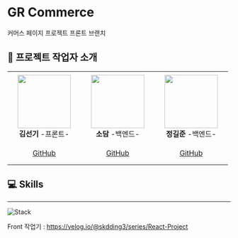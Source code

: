 # GR Commerce

커머스 페이지 프로젝트 프론트 브랜치

## 👋 프로젝트 작업자 소개

<table>
    <tr height="160px">
        <td align="center" width="150px">
            <a href="https://github.com/skdding3"><img height="120px" width="120px" src="https://avatars.githubusercontent.com/u/83565313?v=4"/></a>
            <br />
            <strong>김선기</strong> -프론트-
        </td>
            <td align="center" width="150px">
            <a href="https://github.com/DamiSoh"><img height="120px" width="120px" src="https://avatars.githubusercontent.com/u/83524438?v=4"/></a>
            <br />
            <strong>소담</strong> -백엔드-
        </td>
        </td>
            <td align="center" width="150px">
            <a href="https://github.com/Gilbert9172"><img height="120px" width="120px" src="https://avatars.githubusercontent.com/u/83274792?v=4"/></a>
            <br />
            <strong>정길준</strong> -백엔드-
        </td>
    </tr>
    <tr height="50px">
        <td align="center">
            <a href="https://github.com/skdding3"> GitHub</a>
            <br />
        </td>
        <td align="center">
            <a href="https://github.com/DamiSoh"> GitHub</a>
            <br />
        </td>
        <td align="center">
            <a href="https://github.com/Gilbert9172"> GitHub</a>
            <br />
        </td>
    </tr>
</table>

## 💻 Skills

---


![Stack](https://user-images.githubusercontent.com/83565313/180651358-7c153f5a-e6bb-4d67-9568-72bd1135dccc.png)


Front 작업기 : https://velog.io/@skdding3/series/React-Project
